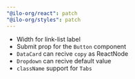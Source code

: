 ```yaml
---
"@ilo-org/react": patch
"@ilo-org/styles": patch
---
```


- Width for link-list label
- Submit prop for the `Button` component
- `DataCard` can recive `copy` as ReactNode
- `Dropdown` can recive default value
- `className` support for `Tabs`

